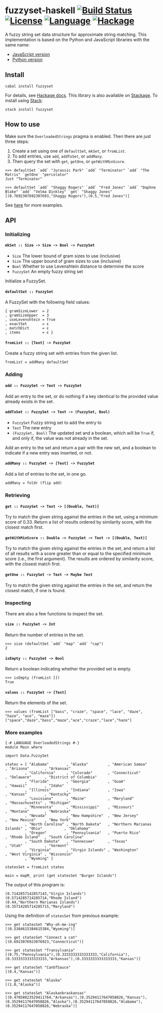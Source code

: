# fuzzyset-haskell [![Build Status](https://img.shields.io/travis/laserpants/fuzzyset-haskell/master.svg?style=flat)](https://travis-ci.org/laserpants/fuzzyset-haskell) [![License](https://img.shields.io/badge/license-BSD%203--Clause-blue.svg)](https://opensource.org/licenses/BSD-3-Clause) [![Language](https://img.shields.io/badge/language-Haskell-yellow.svg)](https://www.haskell.org/) [![Hackage](https://img.shields.io/hackage/v/fuzzyset.svg)](http://hackage.haskell.org/package/fuzzyset)

A fuzzy string set data structure for approximate string matching. This implementation is based on the Python and JavaScript libraries with the same name:

* [JavaScript version](https://github.com/Glench/fuzzyset.js)
* [Python version](https://github.com/axiak/fuzzyset)

## Install

```
cabal install fuzzyset
```

For details, see [Hackage docs](http://hackage.haskell.org/package/fuzzyset). This library is also available on [Stackage](https://www.stackage.org/package/fuzzyset). To install using [Stack](https://www.haskellstack.org/):

```
stack install fuzzyset
```

## How to use

Make sure the `OverloadedStrings` pragma is enabled. Then there are just three steps:

1. Create a set using one of `defaultSet`, `mkSet`, or `fromList`.
2. To add entries, use `add`, `addToSet`, or `addMany`.
3. Then query the set with `get`, `getOne`, or `getWithMinScore`.

```
>>> defaultSet `add` "Jurassic Park" `add` "Terminator" `add` "The Matrix" `getOne` "percolator"
Just "Terminator"
```

```
>>> defaultSet `add` "Shaggy Rogers" `add` "Fred Jones" `add` "Daphne Blake" `add` "Velma Dinkley" `get` "Shaggy Jones"
[(0.7692307692307693,"Shaggy Rogers"),(0.5,"Fred Jones")]
```

See [here](https://github.com/laserpants/fuzzyset-haskell/blob/master/README.md#more-examples) for more examples.

## API

### Initializing

#### `mkSet :: Size -> Size -> Bool -> FuzzySet`

* `Size` The lower bound of gram sizes to use (inclusive)
* `Size`	The upper bound of gram sizes to use (inclusive)
* `Bool`	Whether to use Levenshtein distance to determine the score
* `FuzzySet` An empty fuzzy string set

Initialize a FuzzySet.

#### `defaultSet :: FuzzySet`

A FuzzySet with the following field values:

```
{ gramSizeLower  = 2
, gramSizeUpper  = 3
, useLevenshtein = True
, exactSet       = ε
, matchDict      = ε
, items          = ε }
```

#### `fromList :: [Text] -> FuzzySet`

Create a fuzzy string set with entries from the given list.

```
fromList = addMany defaultSet
```

### Adding

#### `add :: FuzzySet -> Text -> FuzzySet`

Add an entry to the set, or do nothing if a key identical to the provided value already exists in the set.

#### `addToSet :: FuzzySet -> Text -> (FuzzySet, Bool)`

* `FuzzySet` Fuzzy string set to add the entry to
* `Text`	The new entry
* `(FuzzySet, Bool)` The updated set and a boolean, which will be `True` if, and only if, the value was not already in the set.

Add an entry to the set and return a pair with the new set, and a boolean to indicate if a new entry was inserted, or not.

#### `addMany :: FuzzySet -> [Text] -> FuzzySet`

Add a list of entries to the set, in one go.

```
addMany = foldr (flip add)
```

### Retrieving

#### `get :: FuzzySet -> Text -> [(Double, Text)]`

Try to match the given string against the entries in the set, using a minimum score of 0.33. Return a list of results ordered by similarity score, with the closest match first.

#### `getWithMinScore :: Double -> FuzzySet -> Text -> [(Double, Text)]`

Try to match the given string against the entries in the set, and return a list of all results with a score greater than or equal to the specified minimum score (i.e., the first argument). The results are ordered by similarity score, with the closest match first.

#### `getOne :: FuzzySet -> Text -> Maybe Text`

Try to match the given string against the entries in the set, and return the closest match, if one is found.

### Inspecting

There are also a few functions to inspect the set.

#### `size :: FuzzySet -> Int`

Return the number of entries in the set.

```
>>> size (defaultSet `add` "map" `add` "cap")
2
```

#### `isEmpty :: FuzzySet -> Bool`

Return a boolean indicating whether the provided set is empty.

```
>>> isEmpty (fromList [])
True
```

#### `values :: FuzzySet -> [Text]`

Return the elements of the set.

```
>>> values (fromList ["bass", "craze", "space", "lace", "daze", "haze", "ace", "maze"])
["space","daze","bass","maze","ace","craze","lace","haze"]
```

### More examples

```
{-# LANGUAGE OverloadedStrings #-}
module Main where

import Data.FuzzySet

states = [ "Alabama"        , "Alaska"         , "American Samoa"            , "Arizona"       , "Arkansas"
         , "California"     , "Colorado"       , "Connecticut"               , "Delaware"      , "District of Columbia"
         , "Florida"        , "Georgia"        , "Guam"                      , "Hawaii"        , "Idaho"
         , "Illinois"       , "Indiana"        , "Iowa"                      , "Kansas"        , "Kentucky"
         , "Louisiana"      , "Maine"          , "Maryland"                  , "Massachusetts" , "Michigan"
         , "Minnesota"      , "Mississippi"    , "Missouri"                  , "Montana"       , "Nebraska"
         , "Nevada"         , "New Hampshire"  , "New Jersey"                , "New Mexico"    , "New York"
         , "North Carolina" , "North Dakota"   , "Northern Marianas Islands" , "Ohio"          , "Oklahoma"
         , "Oregon"         , "Pennsylvania"   , "Puerto Rico"               , "Rhode Island"  , "South Carolina"
         , "South Dakota"   , "Tennessee"      , "Texas"                     , "Utah"          , "Vermont"
         , "Virginia"       , "Virgin Islands" , "Washington"                , "West Virginia" , "Wisconsin"
         , "Wyoming" ]

statesSet = fromList states

main = mapM_ print (get statesSet "Burger Islands")
```

The output of this program is:

```
(0.7142857142857143,"Virgin Islands")
(0.5714285714285714,"Rhode Island")
(0.44,"Northern Marianas Islands")
(0.35714285714285715,"Maryland")
```

Using the definition of `statesSet` from previous example:

```
>>> get statesSet "Why-oh-me-ing"
[(0.5384615384615384,"Wyoming")]

>>> get statesSet "Connect a cat"
[(0.6923076923076923,"Connecticut")]

>>> get statesSet "Transylvania"
[(0.75,"Pennsylvania"),(0.3333333333333333,"California"),(0.3333333333333333,"Arkansas"),(0.3333333333333333,"Kansas")]

>>> get statesSet "CanOfSauce"
[(0.4,"Kansas")]

>>> get statesSet "Alaska"
[(1.0,"Alaska")]

>>> get statesSet "Alaskanbraskansas"
[(0.47058823529411764,"Arkansas"),(0.35294117647058826,"Kansas"),(0.35294117647058826,"Alaska"),(0.35294117647058826,"Alabama"),(0.35294117647058826,"Nebraska")]
```
